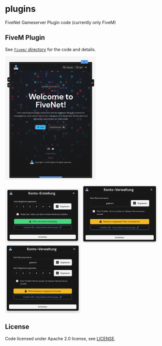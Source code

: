 # plugins
FiveNet Gameserver Plugin code (currently only FiveM)

## FiveM Plugin

See [`fivem/` directory](fivem/) for the code and details.

<a href=".images/fivem/tablet-ui.png"><img alt="FiveNet FiveM Tablet UI" src=".images/fivem/tablet-ui.png" width="300" /></a>

<a href=".images/fivem/account-creation.png"><img alt="FiveNet FiveM Account Creation UI" src=".images/fivem/account-creation.png" width="250" /></a>
<a href=".images/fivem/account-management.png"><img alt="FiveNet FiveM Account Management UI" src=".images/fivem/account-management.png" width="250" /></a>
<a href=".images/fivem/account-management-password-reset.png"><img alt="FiveNet FiveM Account Password Reset UI" src=".images/fivem/account-management-password-reset.png" width="250" /></a>

## License

Code licensed under Apache 2.0 license, see [LICENSE](LICENSE).

